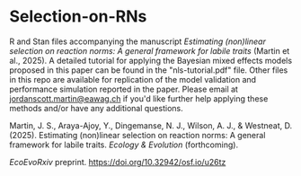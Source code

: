 # Selection-on-RNs
R and Stan files accompanying the manuscript *Estimating (non)linear selection on reaction norms: A general framework for labile traits* (Martin et al., 2025). A detailed tutorial for applying the Bayesian mixed effects models proposed in this paper can be found in the "nls-tutorial.pdf" file. Other files in this repo are available for replication of the model validation and performance simulation reported in the paper. Please email at jordanscott.martin@eawag.ch if you'd like further help applying these methods and/or have any additional questions.

Martin, J. S., Araya-Ajoy, Y., Dingemanse, N. J., Wilson, A. J., & Westneat, D. (2025). Estimating (non)linear selection on reaction norms: A general framework for labile traits. *Ecology & Evolution* (forthcoming). 

*EcoEvoRxiv* preprint. https://doi.org/10.32942/osf.io/u26tz
